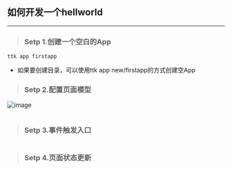 ## 如何开发一个hellworld

---


> ### Setp 1.创建一个空白的App
```
ttk app firstapp
```
* 如果要创建目录，可以使用ttk app new/firstapp的方式创建空App

> ### Setp 2.配置页面模型

![image](./assets/data.gif)
```

```
> ### Setp 3.事件触发入口


```

```

> ### Setp 4.页面状态更新


```

```
